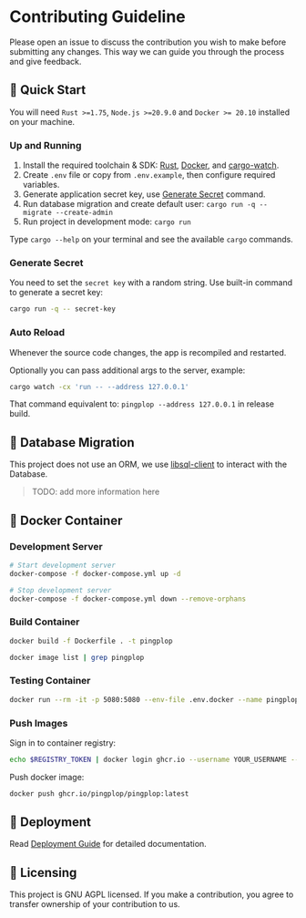 # Contributing Guideline

Please open an issue to discuss the contribution you wish to make before submitting any changes. This way we can guide you through the process and give feedback.

## 🏁 Quick Start

You will need `Rust >=1.75`, `Node.js >=20.9.0` and `Docker >= 20.10` installed on your machine.

### Up and Running

1. Install the required toolchain & SDK: [Rust][install-rust], [Docker][docker], and [cargo-watch][cargo-watch].
2. Create `.env` file or copy from `.env.example`, then configure required variables.
3. Generate application secret key, use [Generate Secret](#generate-secret) command.
4. Run database migration and create default user: `cargo run -q -- migrate --create-admin`
5. Run project in development mode: `cargo run`

Type `cargo --help` on your terminal and see the available `cargo` commands.

### Generate Secret

You need to set the `secret key` with a random string. Use built-in command to generate a secret key:

```sh
cargo run -q -- secret-key
```

### Auto Reload

Whenever the source code changes, the app is recompiled and restarted.

Optionally you can pass additional args to the server, example:

```sh
cargo watch -cx 'run -- --address 127.0.0.1'
```

That command equivalent to: `pingplop --address 127.0.0.1` in release build.

## 🔰 Database Migration

This project does not use an ORM, we use [libsql-client][libsql-client] to interact
with the Database.

> TODO: add more information here

## 🐳 Docker Container

### Development Server

```sh
# Start development server
docker-compose -f docker-compose.yml up -d

# Stop development server
docker-compose -f docker-compose.yml down --remove-orphans
```

### Build Container

```sh
docker build -f Dockerfile . -t pingplop

docker image list | grep pingplop
```

### Testing Container

```sh
docker run --rm -it -p 5080:5080 --env-file .env.docker --name pingplop pingplop
```

### Push Images

Sign in to container registry:

```sh
echo $REGISTRY_TOKEN | docker login ghcr.io --username YOUR_USERNAME --password-stdin
```

Push docker image:

```sh
docker push ghcr.io/pingplop/pingplop:latest
```

## 🚀 Deployment

Read [Deployment Guide](https://docs.pingplop.com/deployment) for detailed documentation.

## 🪪 Licensing

This project is GNU AGPL licensed. If you make a contribution, you agree to transfer ownership of your contribution to us.

[docker]: https://docs.docker.com/engine/install
[libsql-client]: https://docs.turso.tech/libsql/client-access/rust-sdk
[install-rust]: https://www.rust-lang.org/tools/install
[cargo-watch]: https://github.com/watchexec/cargo-watch
